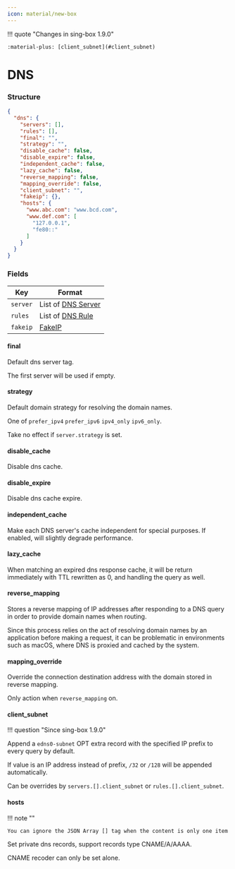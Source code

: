 ```yaml
---
icon: material/new-box
---
```


!!! quote "Changes in sing-box 1.9.0"

    :material-plus: [client_subnet](#client_subnet)

# DNS

### Structure

```json
{
  "dns": {
    "servers": [],
    "rules": [],
    "final": "",
    "strategy": "",
    "disable_cache": false,
    "disable_expire": false,
    "independent_cache": false,
    "lazy_cache": false,
    "reverse_mapping": false,
    "mapping_override": false,
    "client_subnet": "",
    "fakeip": {},
    "hosts": {
      "www.abc.com": "www.bcd.com",
      "www.def.com": [
        "127.0.0.1",
        "fe80::"
      ]
    }
  }
}

```

### Fields

| Key      | Format                          |
|----------|---------------------------------|
| `server` | List of [DNS Server](./server/) |
| `rules`  | List of [DNS Rule](./rule/)     |
| `fakeip` | [FakeIP](./fakeip/)             |

#### final

Default dns server tag.

The first server will be used if empty.

#### strategy

Default domain strategy for resolving the domain names.

One of `prefer_ipv4` `prefer_ipv6` `ipv4_only` `ipv6_only`.

Take no effect if `server.strategy` is set.

#### disable_cache

Disable dns cache.

#### disable_expire

Disable dns cache expire.

#### independent_cache

Make each DNS server's cache independent for special purposes. If enabled, will slightly degrade performance.

#### lazy_cache

When matching an expired dns response cache, it will be return immediately with TTL rewritten as 0, and handling the 
query as well.

#### reverse_mapping

Stores a reverse mapping of IP addresses after responding to a DNS query in order to provide domain names when routing.

Since this process relies on the act of resolving domain names by an application before making a request, it can be
problematic in environments such as macOS, where DNS is proxied and cached by the system.

#### mapping_override

Override the connection destination address with the domain stored in reverse mapping.

Only action when `reverse_mapping` on.

#### client_subnet

!!! question "Since sing-box 1.9.0"

Append a `edns0-subnet` OPT extra record with the specified IP prefix to every query by default.

If value is an IP address instead of prefix, `/32` or `/128` will be appended automatically.

Can be overrides by `servers.[].client_subnet` or `rules.[].client_subnet`.

#### hosts

!!! note ""

    You can ignore the JSON Array [] tag when the content is only one item

Set private dns records, support records type CNAME/A/AAAA.

CNAME recoder can only be set alone.
